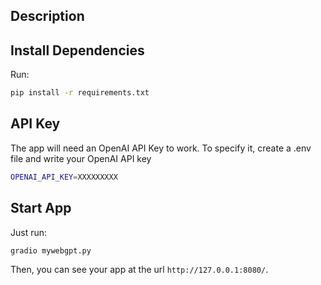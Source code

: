 ## Description

## Install Dependencies

Run:
```bash
pip install -r requirements.txt
```

## API Key

The app will need an OpenAI API Key to work.
To specify it, create a .env file and write your OpenAI API key
```bash
OPENAI_API_KEY=XXXXXXXXX
```

## Start App

Just run:
```bash
gradio mywebgpt.py
```

Then, you can see your app at the url `http://127.0.0.1:8080/`.